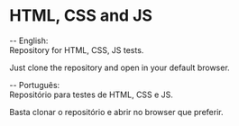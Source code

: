 
# HTML, CSS and JS

-- English: </br>
Repository for HTML, CSS, JS tests.

Just clone the repository and open in your default browser.

-- Português: </br>
Repositório para testes de HTML, CSS e JS.

Basta clonar o repositório e abrir no browser que preferir. 
